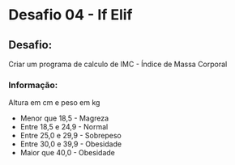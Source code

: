 # Desafio 04 - If Elif

## Desafio:
Criar um programa de calculo de IMC - Índice de Massa Corporal

### Informação:
Altura em cm e peso em kg

- Menor que 18,5 - Magreza
- Entre 18,5 e 24,9 - Normal
- Entre 25,0 e 29,9 - Sobrepeso
- Entre 30,0 e 39,9 - Obesidade
- Maior que 40,0 - Obesidade
